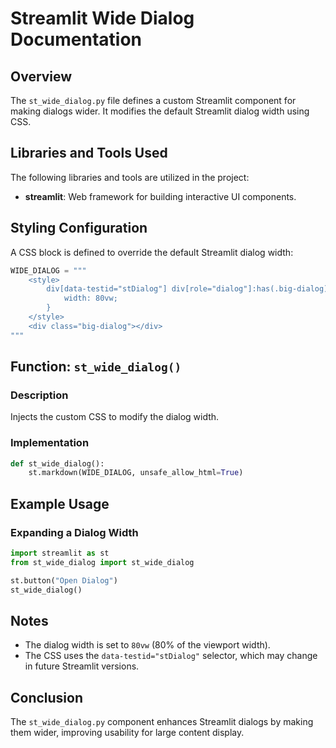 # Streamlit Wide Dialog Documentation

## Overview

The `st_wide_dialog.py` file defines a custom Streamlit component for making dialogs wider. It modifies the default Streamlit dialog width using CSS.

## Libraries and Tools Used

The following libraries and tools are utilized in the project:

- **streamlit**: Web framework for building interactive UI components.

## Styling Configuration

A CSS block is defined to override the default Streamlit dialog width:

```python
WIDE_DIALOG = """
    <style>
        div[data-testid="stDialog"] div[role="dialog"]:has(.big-dialog) {
            width: 80vw;
        }
    </style>
    <div class="big-dialog"></div>
"""
```

## Function: `st_wide_dialog()`

### Description

Injects the custom CSS to modify the dialog width.

### Implementation

```python
def st_wide_dialog():
    st.markdown(WIDE_DIALOG, unsafe_allow_html=True)
```

## Example Usage

### Expanding a Dialog Width

```python
import streamlit as st
from st_wide_dialog import st_wide_dialog

st.button("Open Dialog")
st_wide_dialog()
```

## Notes

- The dialog width is set to `80vw` (80% of the viewport width).
- The CSS uses the `data-testid="stDialog"` selector, which may change in future Streamlit versions.

## Conclusion

The `st_wide_dialog.py` component enhances Streamlit dialogs by making them wider, improving usability for large content display.
